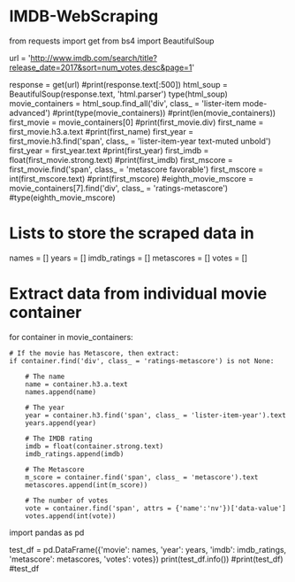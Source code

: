 # IMDB-WebScraping
from requests import get
from bs4 import BeautifulSoup

url = 'http://www.imdb.com/search/title?release_date=2017&sort=num_votes,desc&page=1'

response = get(url)
#print(response.text[:500])
html_soup = BeautifulSoup(response.text, 'html.parser')
type(html_soup)
movie_containers = html_soup.find_all('div', class_ = 'lister-item mode-advanced')
#print(type(movie_containers))
#print(len(movie_containers))
first_movie = movie_containers[0]
#print(first_movie.div)
first_name = first_movie.h3.a.text
#print(first_name)
first_year = first_movie.h3.find('span', class_ = 'lister-item-year text-muted unbold')
first_year = first_year.text
#print(first_year)
first_imdb = float(first_movie.strong.text)
#print(first_imdb)
first_mscore = first_movie.find('span', class_ = 'metascore favorable')
first_mscore = int(first_mscore.text)
#print(first_mscore)
#eighth_movie_mscore = movie_containers[7].find('div', class_ = 'ratings-metascore')
#type(eighth_movie_mscore)

# Lists to store the scraped data in
names = []
years = []
imdb_ratings = []
metascores = []
votes = []

# Extract data from individual movie container
for container in movie_containers:

    # If the movie has Metascore, then extract:
    if container.find('div', class_ = 'ratings-metascore') is not None:

        # The name
        name = container.h3.a.text
        names.append(name)

        # The year
        year = container.h3.find('span', class_ = 'lister-item-year').text
        years.append(year)

        # The IMDB rating
        imdb = float(container.strong.text)
        imdb_ratings.append(imdb)

        # The Metascore
        m_score = container.find('span', class_ = 'metascore').text
        metascores.append(int(m_score))

        # The number of votes
        vote = container.find('span', attrs = {'name':'nv'})['data-value']
        votes.append(int(vote))
        
import pandas as pd

test_df = pd.DataFrame({'movie': names,
                       'year': years,
                       'imdb': imdb_ratings,
                       'metascore': metascores,
                       'votes': votes})
print(test_df.info())
#print(test_df)
#test_df
